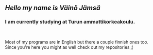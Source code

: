 
## *Hello my name is Väinö Jämsä*

### I am currently studying at Turun ammattikorkeakoulu.
<br>

Most of my programs are in English but there a couple finnish ones too.
<br>
Since you're here you might as well check out my repositories ;)
